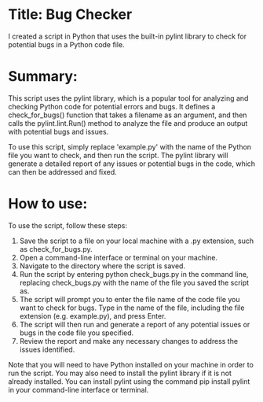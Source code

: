 # Title: Bug Checker
I created a script in Python that uses the built-in pylint library to check for potential bugs in a Python code file.

# Summary:
This script uses the pylint library, which is a popular tool for analyzing and checking Python code for potential errors and bugs. It defines a check_for_bugs() function that takes a filename as an argument, and then calls the pylint.lint.Run() method to analyze the file and produce an output with potential bugs and issues.

To use this script, simply replace 'example.py' with the name of the Python file you want to check, and then run the script. The pylint library will generate a detailed report of any issues or potential bugs in the code, which can then be addressed and fixed.

# How to use:
To use the script, follow these steps:
1. Save the script to a file on your local machine with a .py extension, such as check_for_bugs.py.
2. Open a command-line interface or terminal on your machine.
3. Navigate to the directory where the script is saved.
4. Run the script by entering python check_bugs.py in the command line, replacing check_bugs.py with the name of the file you saved the script as.
5. The script will prompt you to enter the file name of the code file you want to check for bugs. Type in the name of the file, including the file extension (e.g. example.py), and press Enter.
6. The script will then run and generate a report of any potential issues or bugs in the code file you specified.
7. Review the report and make any necessary changes to address the issues identified.

Note that you will need to have Python installed on your machine in order to run the script. You may also need to install the pylint library if it is not already installed. You can install pylint using the command pip install pylint in your command-line interface or terminal.
